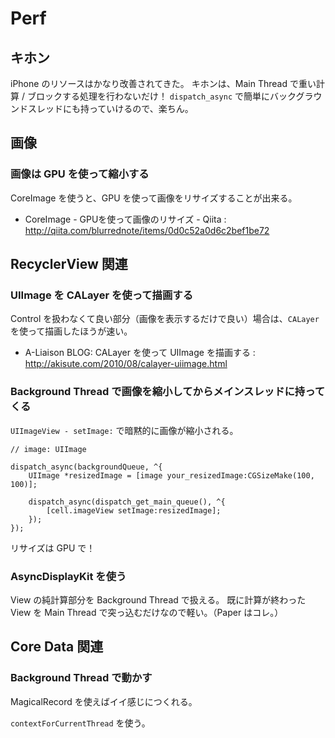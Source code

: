 Perf
===

キホン
---

iPhone のリソースはかなり改善されてきた。
キホンは、Main Thread で重い計算 / ブロックする処理を行わないだけ！
`dispatch_async` で簡単にバックグラウンドスレッドにも持っていけるので、楽ちん。

画像
---

### 画像は GPU を使って縮小する

CoreImage を使うと、GPU を使って画像をリサイズすることが出来る。

- CoreImage - GPUを使って画像のリサイズ - Qiita : http://qiita.com/blurrednote/items/0d0c52a0d6c2bef1be72

RecyclerView 関連
---

### UIImage を CALayer を使って描画する

Control を扱わなくて良い部分（画像を表示するだけで良い）場合は、`CALayer` を使って描画したほうが速い。

- A-Liaison BLOG: CALayer を使って UIImage を描画する : http://akisute.com/2010/08/calayer-uiimage.html

### Background Thread で画像を縮小してからメインスレッドに持ってくる

`UIImageView - setImage:` で暗黙的に画像が縮小される。

```objc
// image: UIImage

dispatch_async(backgroundQueue, ^{
    UIImage *resizedImage = [image your_resizedImage:CGSizeMake(100, 100)];

    dispatch_async(dispatch_get_main_queue(), ^{
        [cell.imageView setImage:resizedImage];
    });
});
```

リサイズは GPU で！

### AsyncDisplayKit を使う

View の純計算部分を Background Thread で扱える。
既に計算が終わった View を Main Thread で突っ込むだけなので軽い。（Paper はコレ。）

Core Data 関連
---

### Background Thread で動かす

MagicalRecord を使えばイイ感じにつくれる。

`contextForCurrentThread` を使う。
